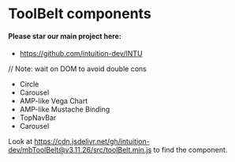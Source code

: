 
# ToolBelt components


#### Please star our main project here:
- https://github.com/intuition-dev/INTU


// Note: wait on DOM to avoid double cons

- Circle
- Carousel
- AMP-like Vega Chart 
- AMP-like Mustache Binding
- TopNavBar
- Carousel

Look at https://cdn.jsdelivr.net/gh/intuition-dev/mbToolBelt@v3.11.26/src/toolBelt.min.js to find the component.

